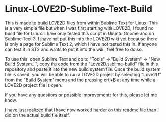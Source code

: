Linux-LOVE2D-Sublime-Text-Build
===============================

This is made to build LOVE2D files from within Sublime Text for Linux. This is a very simple file but when I was first starting with LOVE2D, I found no build file for Linux. I have only tested this script in Ubuntu Gnome and on Sublime Text 3. I jhave not put this into the LOVE2D wiki yet because there is only a page for Sublime Text 2, which I have not tested this in. If anyone can test it in ST2 and wants to put it into the wiki, feel free to do so.

To use this, open Sublime Text and go to "Tools" -> "Build System" -> "New Build System...", copy the code from the "Love2D.sublime-build" file in this repository and paste it into the new build system file. Once the build system file is saved, you will be able to run a LOVE2D project by selecting "Love2D" from the "Build System" menu and the pressing crtl+B at any time while a LOVE2D project file is open.

If you have any questions or possible improvements for this, please let me know.

I have just realized that I have now worked harder on this readme file than I did on the actual build file itself.
